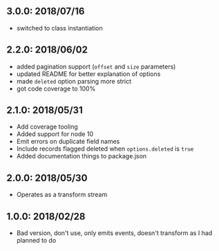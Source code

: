 ## 3.0.0: 2018/07/16

- switched to class instantiation

## 2.2.0: 2018/06/02

- added pagination support (`offset` and `size` parameters)
- updated README for better explanation of options
- made `deleted` option parsing more strict
- got code coverage to 100%

## 2.1.0: 2018/05/31

- Add coverage tooling
- Added support for node 10
- Emit errors on duplicate field names
- Include records flagged deleted when `options.deleted` is `true`
- Added documentation things to package.json

## 2.0.0: 2018/05/30

- Operates as a transform stream

## 1.0.0: 2018/02/28

- Bad version, don't use, only emits events, doesn't transform as I had planned to do
